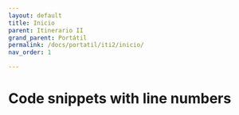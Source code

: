 ```yaml
---
layout: default
title: Inicio
parent: Itinerario II
grand_parent: Portátil
permalink: /docs/portatil/iti2/inicio/
nav_order: 1

---
```


# Code snippets with line numbers
